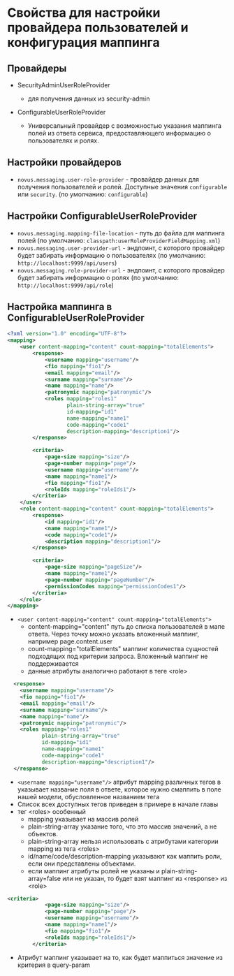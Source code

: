 # Свойства для настройки провайдера пользователей и конфигурация маппинга

## Провайдеры
- SecurityAdminUserRoleProvider
  - для получения данных из security-admin

- ConfigurableUserRoleProvider
  - Универсальный провайдер с возможностью указания маппинга полей из ответа сервиса, 
  предоставляющего информацию о пользователях и ролях.

## Настройки провайдеров
- `novus.messaging.user-role-provider` - провайдер данных для получения пользователей и ролей. 
Доступные значения `configurable` или `security`.
(по умолчанию: `configurable`)
  
## Настройки ConfigurableUserRoleProvider
- `novus.messaging.mapping-file-location` - путь до файла для маппинга полей
  (по умолчанию: `classpath:userRoleProviderFieldMapping.xml`)
- `novus.messaging.user-provider-url` - эндпоинт, с которого провайдер будет забирать информацию о пользователях
  (по умолчанию: `http://localhost:9999/api/users`)
- `novus.messaging.role-provider-url` - эндпоинт, с которого провайдер будет забирать информацию о ролях
  (по умолчанию: `http://localhost:9999/api/role`)

## Настройка маппинга в ConfigurableUserRoleProvider

```xml
<?xml version="1.0" encoding="UTF-8"?>
<mapping>
    <user content-mapping="content" count-mapping="totalElements">
        <response>
            <username mapping="username"/>
            <fio mapping="fio1"/>
            <email mapping="email"/>
            <surname mapping="surname"/>
            <name mapping="name"/>
            <patronymic mapping="patronymic"/>
            <roles mapping="roles1"
                   plain-string-array="true"
                   id-mapping="id1"
                   name-mapping="name1"
                   code-mapping="code1"
                   description-mapping="description1"/>
        </response>

        <criteria>
            <page-size mapping="size"/>
            <page-number mapping="page"/>
            <username mapping="username"/>
            <name mapping="name1"/>
            <fio mapping="fio1"/>
            <roleIds mapping="roleIds1"/>
        </criteria>
    </user>
    <role content-mapping="content" count-mapping="totalElements">
        <response>
            <id mapping="id1"/>
            <name mapping="name1"/>
            <code mapping="code1"/>
            <description mapping="description1"/>
        </response>

        <criteria>
            <page-size mapping="pageSize"/>
            <name mapping="name1"/>
            <page-number mapping="pageNumber"/>
            <permissionCodes mapping="permissionCodes1"/>
        </criteria>
    </role>
</mapping>
```

- `<user content-mapping="content" count-mapping="totalElements">`
  - content-mapping="content" путь до списка пользователей в мапе ответа. 
  Через точку можно указать вложенный маппинг, например page.content.user
  - count-mapping="totalElements" маппинг количества сущностей подходящих под критерии запроса. 
  Вложенный маппинг не поддерживается
  - данные атрибуты аналогично работают в теге \<role>

```xml
  <response>
    <username mapping="username"/>
    <fio mapping="fio1"/>
    <email mapping="email"/>
    <surname mapping="surname"/>
    <name mapping="name"/>
    <patronymic mapping="patronymic"/>
    <roles mapping="roles1"
           plain-string-array="true"
           id-mapping="id1"
           name-mapping="name1"
           code-mapping="code1"
           description-mapping="description1"/>
  </response>
```

- `<username mapping="username"/>` атрибут mapping различных тегов в <response> указывает название поля в ответе, 
которое нужно смаппить в поле нашей модели, обусловленное названием тега
- Список всех доступных тегов приведен в примере в начале главы
- тег \<roles> особенный
  - mapping указывает на массив ролей
  - plain-string-array указание того, что это массив значений, а не объектов. 
  - plain-string-array нельзя использовать с атрибутами категории mapping из тега \<roles>
  - id/name/code/description-mapping указывают как маппить роли, если они представлены объектами.
  - если маппинг атрибуты ролей не указаны и plain-string-array=false или не указан, то будет взят маппинг из \<response> из \<role>
  

```xml
<criteria>
            <page-size mapping="size"/>
            <page-number mapping="page"/>
            <username mapping="username"/>
            <name mapping="name1"/>
            <fio mapping="fio1"/>
            <roleIds mapping="roleIds1"/>
        </criteria>
```
- Атрибут маппинг указывает на то, как будет маппиться значение из критерия в query-param
